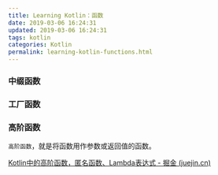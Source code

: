 ```yaml
---
title: Learning Kotlin：函数
date: 2019-03-06 16:24:31
updated: 2019-03-06 16:24:31
tags: kotlin
categories: Kotlin
permalink: learning-kotlin-functions.html
---
```






### 中缀函数



### 工厂函数



### 高阶函数

`高阶函数`，就是将函数用作参数或返回值的函数。

[Kotlin中的高阶函数，匿名函数、Lambda表达式 - 掘金 (juejin.cn)](https://juejin.cn/post/7010258633577480199)

